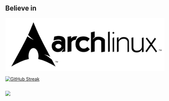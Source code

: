 ## Believe in
![Arch](arch.png)

[![GitHub Streak](http://github-readme-streak-stats.herokuapp.com?user=Aur0nd&theme=blux&hide_border=true)](https://git.io/streak-stats) 
<!-- ![Top Langs](https://github-readme-stats.vercel.app/api/top-langs/?username=Aur0nd&theme=blue-green&hide=css,JavaScript,html,TypeScript) -->
## 
<img src="https://komarev.com/ghpvc/?username=Aur0nd">
